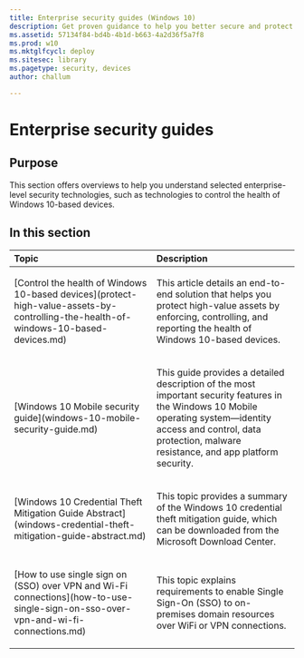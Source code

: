 ```yaml
---
title: Enterprise security guides (Windows 10)
description: Get proven guidance to help you better secure and protect your enterprise by using technologies such as Credential Guard, Microsoft Passport, and Windows Hello. This section offers technology overviews and step-by-step guides.
ms.assetid: 57134f84-bd4b-4b1d-b663-4a2d36f5a7f8
ms.prod: w10
ms.mktglfcycl: deploy
ms.sitesec: library
ms.pagetype: security, devices
author: challum

---
```


# Enterprise security guides

## Purpose

This section offers overviews to help you understand selected enterprise-level security technologies, such as technologies to control the health of Windows 10-based devices.

## In this section

<table>
<colgroup>
<col width="50%" />
<col width="50%" />
</colgroup>
<thead>
<tr class="header">
<th align="left">Topic</th>
<th align="left">Description</th>
</tr>
</thead>
<tbody>
<tr class="odd">
<td align="left"><p>[Control the health of Windows 10-based devices](protect-high-value-assets-by-controlling-the-health-of-windows-10-based-devices.md)</p></td>
<td align="left"><p>This article details an end-to-end solution that helps you protect high-value assets by enforcing, controlling, and reporting the health of Windows 10-based devices.</p></td>
</tr>
<tr class="even">
<td align="left"><p>[Windows 10 Mobile security guide](windows-10-mobile-security-guide.md)</p></td>
<td align="left"><p>This guide provides a detailed description of the most important security features in the Windows 10 Mobile operating system—identity access and control, data protection, malware resistance, and app platform security.</p></td>
</tr>
<tr class="odd">
<td align="left"><p>[Windows 10 Credential Theft Mitigation Guide Abstract](windows-credential-theft-mitigation-guide-abstract.md)</p></td>
<td align="left"><p>This topic provides a summary of the Windows 10 credential theft mitigation guide, which can be downloaded from the Microsoft Download Center.</p></td>
</tr>
<tr class="even">
<td align="left"><p>[How to use single sign on (SSO) over VPN and Wi-Fi connections](how-to-use-single-sign-on-sso-over-vpn-and-wi-fi-connections.md)</p></td>
<td align="left"><p>This topic explains requirements to enable Single Sign-On (SSO) to on-premises domain resources over WiFi or VPN connections.</p></td>
</tr>
</tbody>
</table>
 
 
 
